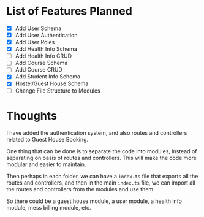# List of Features Planned

- [x] Add User Schema
- [x] Add User Authentication
- [x] Add User Roles
- [x] Add Health Info Schema
- [ ] Add Health Info CRUD
- [ ] Add Course Schema
- [ ] Add Course CRUD
- [x] Add Student Info Schema
- [x] Hostel/Guest House Schema
- [ ] Change File Structure to Modules

# Thoughts

I have added the authentication system, and also routes and controllers related to Guest House Booking.

One thing that can be done is to separate the code into modules, instead of separating on basis of routes and controllers. This will make the code more modular and easier to maintain.

Then perhaps in each folder, we can have a `index.ts` file that exports all the routes and controllers, and then in the main `index.ts` file, we can import all the routes and controllers from the modules and use them.

So there could be a guest house module, a user module, a health info module, mess billing module, etc.